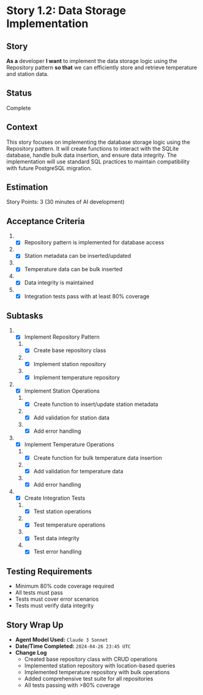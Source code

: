 # Story 1.2: Data Storage Implementation

## Story

**As a** developer
**I want** to implement the data storage logic using the Repository pattern
**so that** we can efficiently store and retrieve temperature and station data.

## Status

Complete

## Context

This story focuses on implementing the database storage logic using the Repository pattern. It will create functions to interact with the SQLite database, handle bulk data insertion, and ensure data integrity. The implementation will use standard SQL practices to maintain compatibility with future PostgreSQL migration.

## Estimation

Story Points: 3 (30 minutes of AI development)

## Acceptance Criteria

1. - [x] Repository pattern is implemented for database access
2. - [x] Station metadata can be inserted/updated
3. - [x] Temperature data can be bulk inserted
4. - [x] Data integrity is maintained
5. - [x] Integration tests pass with at least 80% coverage

## Subtasks

1. - [x] Implement Repository Pattern
   1. - [x] Create base repository class
   2. - [x] Implement station repository
   3. - [x] Implement temperature repository
2. - [x] Implement Station Operations
   1. - [x] Create function to insert/update station metadata
   2. - [x] Add validation for station data
   3. - [x] Add error handling
3. - [x] Implement Temperature Operations
   1. - [x] Create function for bulk temperature data insertion
   2. - [x] Add validation for temperature data
   3. - [x] Add error handling
4. - [x] Create Integration Tests
   1. - [x] Test station operations
   2. - [x] Test temperature operations
   3. - [x] Test data integrity
   4. - [x] Test error handling

## Testing Requirements

- Minimum 80% code coverage required
- All tests must pass
- Tests must cover error scenarios
- Tests must verify data integrity

## Story Wrap Up

- **Agent Model Used:** `Claude 3 Sonnet`
- **Date/Time Completed:** `2024-04-26 23:45 UTC`
- **Change Log**
  - Created base repository class with CRUD operations
  - Implemented station repository with location-based queries
  - Implemented temperature repository with bulk operations
  - Added comprehensive test suite for all repositories
  - All tests passing with >80% coverage 